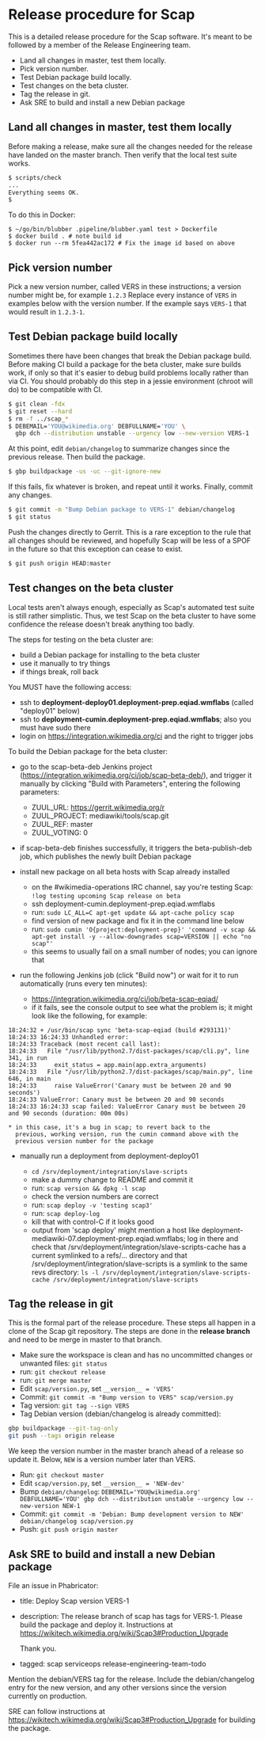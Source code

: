 # Release procedure for Scap

This is a detailed release procedure for the Scap software. It's meant
to be followed by a member of the Release Engineering team.

* Land all changes in master, test them locally.
* Pick version number.
* Test Debian package build locally.
* Test changes on the beta cluster.
* Tag the release in git.
* Ask SRE to build and install a new Debian package


## Land all changes in master, test them locally

Before making a release, make sure all the changes needed for the
release have landed on the master branch. Then verify that the local
test suite works.

```sh
$ scripts/check
...
Everything seems OK.
$ 
```

To do this in Docker:

~~~
$ ~/go/bin/blubber .pipeline/blubber.yaml test > Dockerfile
$ docker build . # note build id
$ docker run --rm 5fea442ac172 # Fix the image id based on above
~~~


## Pick version number

Pick a new version number, called VERS in these instructions; a
version number might be, for example `1.2.3` Replace every instance of
`VERS` in examples below with the version number. If the example says
`VERS-1` that would result in `1.2.3-1`.


## Test Debian package build locally

Sometimes there have been changes that break the Debian package build.
Before making CI build a package for the beta cluster, make sure
builds work, if only so that it's easier to debug build problems
locally rather than via CI. You should probably do this step in a
jessie environment (chroot will do) to be compatible with CI.

```sh
$ git clean -fdx
$ git reset --hard
$ rm -f ../scap_*
$ DEBEMAIL='YOU@wikimedia.org' DEBFULLNAME='YOU' \
  gbp dch --distribution unstable --urgency low --new-version VERS-1
```

At this point, edit `debian/changelog` to summarize changes since the
previous release. Then build the package.

```sh
$ gbp buildpackage -us -uc --git-ignore-new
```

If this fails, fix whatever is broken, and repeat until it works.
Finally, commit any changes.

```sh
$ git commit -m "Bump Debian package to VERS-1" debian/changelog
$ git status
```

Push the changes directly to Gerrit. This is a rare exception to the
rule that all changes should be reviewed, and hopefully Scap will be
less of a SPOF in the future so that this exception can cease to
exist.

```sh
$ git push origin HEAD:master
```


## Test changes on the beta cluster

Local tests aren't always enough, especially as Scap's automated test
suite is still rather simplistic. Thus, we test Scap on the beta
cluster to have some confidence the release doesn't break anything too
badly.

The steps for testing on the beta cluster are:

* build a Debian package for installing to the beta cluster
* use it manually to try things
* if things break, roll back

You MUST have the following access:

* ssh to **deployment-deploy01.deployment-prep.eqiad.wmflabs** (called
  "deploy01" below)
* ssh to **deployment-cumin.deployment-prep.eqiad.wmflabs**; also you must have sudo there
* login on <https://integration.wikimedia.org/ci> and the right to
  trigger jobs

To build the Debian package for the beta cluster:

* go to the scap-beta-deb Jenkins project
  (<https://integration.wikimedia.org/ci/job/scap-beta-deb/>), and
  trigger it manually by clicking "Build with Parameters", entering
  the following parameters:

  * ZUUL_URL: https://gerrit.wikimedia.org/r
  * ZUUL_PROJECT: mediawiki/tools/scap.git
  * ZUUL_REF: master
  * ZUUL_VOTING: 0

* if scap-beta-deb finishes successfully, it triggers the
  beta-publish-deb job, which publishes the newly built Debian package

* install new package on all beta hosts with Scap already installed

    * on the #wikimedia-operations IRC channel, say you're testing
      Scap: `!log testing upcoming Scap release on beta`
    * ssh deployment-cumin.deployment-prep.eqiad.wmflabs
    * run: `sudo LC_ALL=C apt-get update && apt-cache policy scap`
    * find version of new package and fix it in the command line below
    * run: `sudo cumin 'O{project:deployment-prep}' 'command -v scap &&
      apt-get install -y --allow-downgrades scap=VERSION || echo "no
      scap"'`
    * this seems to usually fail on a small number of nodes; you can
      ignore that

* run the following Jenkins job (click "Build now") or wait for it to
  run automatically (runs every ten minutes):

    * <https://integration.wikimedia.org/ci/job/beta-scap-eqiad/>
    * if it fails, see the console output to see what the problem is;
      it might look like the following, for example:

~~~
18:24:32 + /usr/bin/scap sync 'beta-scap-eqiad (build #293131)'
18:24:33 16:24:33 Unhandled error:
18:24:33 Traceback (most recent call last):
18:24:33   File "/usr/lib/python2.7/dist-packages/scap/cli.py", line 341, in run
18:24:33     exit_status = app.main(app.extra_arguments)
18:24:33   File "/usr/lib/python2.7/dist-packages/scap/main.py", line 646, in main
18:24:33     raise ValueError('Canary must be between 20 and 90 seconds')
18:24:33 ValueError: Canary must be between 20 and 90 seconds
18:24:33 16:24:33 scap failed: ValueError Canary must be between 20 and 90 seconds (duration: 00m 00s)
~~~

    * in this case, it's a bug in scap; to revert back to the
      previous, working version, run the cumin command above with the
      previous version number for the package

* manually run a deployment from deployment-deploy01

    * `cd /srv/deployment/integration/slave-scripts`
    * make a dummy change to README and commit it
    * run: `scap version && dpkg -l scap`
    * check the version numbers are correct
    * run: `scap deploy -v 'testing scap3'`
    * run: `scap deploy-log`
    * kill that with control-C if it looks good
    * output from 'scap deploy' might mention a host like
      deployment-mediawiki-07.deployment-prep.eqiad.wmflabs; log in
      there and check that
      /srv/deployment/integration/slave-scripts-cache has a current
      symlinked to a refs/... directory and that
      /srv/deployment/integration/slave-scripts is a symlink to the
      same revs directory: 
      `ls -l /srv/deployment/integration/slave-scripts-cache /srv/deployment/integration/slave-scripts`


## Tag the release in git

This is the formal part of the release procedure. These steps all
happen in a clone of the Scap git repository. The steps are done in
the **release branch** and need to be merge in master to that branch.

* Make sure the workspace is clean and has no uncommitted changes or
  unwanted files: `git status`
* run: `git checkout release`
* run: `git merge master`
* Edit `scap/version.py`, set `__version__ = 'VERS'`
* Commit: `git commit -m "Bump version to VERS" scap/version.py`
* Tag version: `git tag --sign VERS`
* Tag Debian version (debian/changelog is already committed):

```sh
gbp buildpackage --git-tag-only
git push --tags origin release
```

We keep the version number in the master branch ahead of a release so
update it. Below, `NEW` is a version number later than VERS.

* Run: `git checkout master`
* Edit `scap/version.py`, set `__version__ = 'NEW-dev'`
* Bump `debian/changelog`: `DEBEMAIL='YOU@wikimedia.org'
  DEBFULLNAME='YOU' gbp dch --distribution unstable --urgency low
  --new-version NEW-1`
* Commit: `git commit -m 'Debian: Bump development version to NEW'
  debian/changelog scap/version.py `
* Push: `git push origin master`


## Ask SRE to build and install a new Debian package

File an issue in Phabricator:

* title: Deploy Scap version VERS-1
* description: The release branch of scap has tags for VERS-1. Please
  build the package and deploy it. Instructions at
  https://wikitech.wikimedia.org/wiki/Scap3#Production_Upgrade

  Thank you.
* tagged: scap serviceops release-engineering-team-todo


Mention the debian/VERS tag for the release. Include the
debian/changelog entry for the new version, and any other versions
since the version currently on production.

SRE can follow instructions at
<https://wikitech.wikimedia.org/wiki/Scap3#Production_Upgrade> for
building the package.
